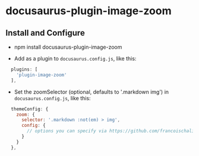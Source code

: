 # docusaurus-plugin-image-zoom

## Install and Configure

- npm install docusaurus-plugin-image-zoom

- Add as a plugin to `docusaurus.config.js`, like this:

```js
  plugins: [
    'plugin-image-zoom'
  ],
```

- Set the zoomSelector (optional, defaults to '.markdown img') in `docusaurus.config.js`, like this:

```js
  themeConfig: {
    zoom: {
      selector: '.markdown :not(em) > img',
      config: {
        // options you can specify via https://github.com/francoischalifour/medium-zoom#usage
      }
    }
  },
```
